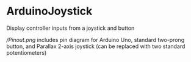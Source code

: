 # ArduinoJoystick
Display controller inputs from a joystick and button

*/Pinout.png* includes pin diagram for Arduino Uno, standard two-prong button, and Parallax 2-axis joystick (can be replaced with two standard potentiometers)

